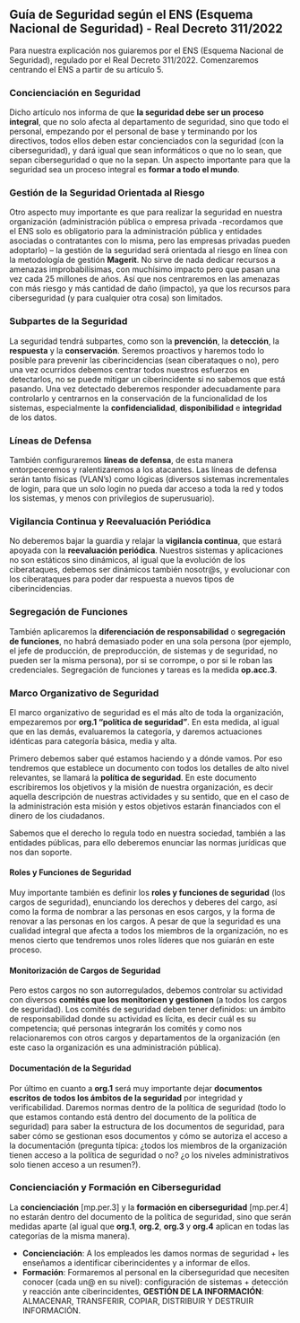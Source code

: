 ## Guía de Seguridad según el ENS (Esquema Nacional de Seguridad) - Real Decreto 311/2022

Para nuestra explicación nos guiaremos por el ENS (Esquema Nacional de Seguridad), regulado por el Real Decreto 311/2022. Comenzaremos centrando el ENS a partir de su artículo 5.

### Concienciación en Seguridad
Dicho artículo nos informa de que **la seguridad debe ser un proceso integral**, que no solo afecta al departamento de seguridad, sino que todo el personal, empezando por el personal de base y terminando por los directivos, todos ellos deben estar concienciados con la seguridad (con la ciberseguridad), y dará igual que sean informáticos o que no lo sean, que sepan ciberseguridad o que no la sepan. Un aspecto importante para que la seguridad sea un proceso integral es **formar a todo el mundo**.

### Gestión de la Seguridad Orientada al Riesgo
Otro aspecto muy importante es que para realizar la seguridad en nuestra organización (administración pública o empresa privada -recordamos que el ENS solo es obligatorio para la administración pública y entidades asociadas o contratantes con lo misma, pero las empresas privadas pueden adoptarlo) – la gestión de la seguridad será orientada al riesgo en línea con la metodología de gestión **Magerit**. No sirve de nada dedicar recursos a amenazas improbabilísimas, con muchísimo impacto pero que pasan una vez cada 25 millones de años. Así que nos centraremos en las amenazas con más riesgo y más cantidad de daño (impacto), ya que los recursos para ciberseguridad (y para cualquier otra cosa) son limitados.

### Subpartes de la Seguridad
La seguridad tendrá subpartes, como son la **prevención**, la **detección**, la **respuesta** y la **conservación**. Seremos proactivos y haremos todo lo posible para prevenir las ciberincidencias (sean ciberataques o no), pero una vez ocurridos debemos centrar todos nuestros esfuerzos en detectarlos, no se puede mitigar un ciberincidente si no sabemos que está pasando. Una vez detectado deberemos responder adecuadamente para controlarlo y centrarnos en la conservación de la funcionalidad de los sistemas, especialmente la **confidencialidad**, **disponibilidad** e **integridad** de los datos.

### Líneas de Defensa
También configuraremos **líneas de defensa**, de esta manera entorpeceremos y ralentizaremos a los atacantes. Las líneas de defensa serán tanto físicas (VLAN’s) como lógicas (diversos sistemas incrementales de login, para que un solo login no pueda dar acceso a toda la red y todos los sistemas, y menos con privilegios de superusuario).

### Vigilancia Continua y Reevaluación Periódica
No deberemos bajar la guardia y relajar la **vigilancia continua**, que estará apoyada con la **reevaluación periódica**. Nuestros sistemas y aplicaciones no son estáticos sino dinámicos, al igual que la evolución de los ciberataques, debemos ser dinámicos también nosotr@s, y evolucionar con los ciberataques para poder dar respuesta a nuevos tipos de ciberincidencias.

### Segregación de Funciones
También aplicaremos la **diferenciación de responsabilidad** o **segregación de funciones**, no habrá demasiado poder en una sola persona (por ejemplo, el jefe de producción, de preproducción, de sistemas y de seguridad, no pueden ser la misma persona), por si se corrompe, o por si le roban las credenciales. Segregación de funciones y tareas es la medida **op.acc.3**.

### Marco Organizativo de Seguridad
El marco organizativo de seguridad es el más alto de toda la organización, empezaremos por **org.1 “política de seguridad”**. En esta medida, al igual que en las demás, evaluaremos la categoría, y daremos actuaciones idénticas para categoría básica, media y alta.

Primero debemos saber qué estamos haciendo y a dónde vamos. Por eso tendremos que establece un documento con todos los detalles de alto nivel relevantes, se llamará la **política de seguridad**. En este documento escribiremos los objetivos y la misión de nuestra organización, es decir aquella descripción de nuestras actividades y su sentido, que en el caso de la administración esta misión y estos objetivos estarán financiados con el dinero de los ciudadanos.

Sabemos que el derecho lo regula todo en nuestra sociedad, también a las entidades públicas, para ello deberemos enunciar las normas jurídicas que nos dan soporte.

#### Roles y Funciones de Seguridad
Muy importante también es definir los **roles y funciones de seguridad** (los cargos de seguridad), enunciando los derechos y deberes del cargo, así como la forma de nombrar a las personas en esos cargos, y la forma de renovar a las personas en los cargos. A pesar de que la seguridad es una cualidad integral que afecta a todos los miembros de la organización, no es menos cierto que tendremos unos roles líderes que nos guiarán en este proceso.

#### Monitorización de Cargos de Seguridad
Pero estos cargos no son autorregulados, debemos controlar su actividad con diversos **comités que los monitoricen y gestionen** (a todos los cargos de seguridad). Los comités de seguridad deben tener definidos: un ámbito de responsabilidad donde su actividad es lícita, es decir cuál es su competencia; qué personas integrarán los comités y como nos relacionaremos con otros cargos y departamentos de la organización (en este caso la organización es una administración pública).

#### Documentación de la Seguridad
Por último en cuanto a **org.1** será muy importante dejar **documentos escritos de todos los ámbitos de la seguridad** por integridad y verificabilidad. Daremos normas dentro de la política de seguridad (todo lo que estamos contando está dentro del documento de la política de seguridad) para saber la estructura de los documentos de seguridad, para saber cómo se gestionan esos documentos y cómo se autoriza el acceso a la documentación (pregunta típica: ¿todos los miembros de la organización tienen acceso a la política de seguridad o no? ¿o los niveles administrativos solo tienen acceso a un resumen?).

### Concienciación y Formación en Ciberseguridad
La **concienciación** [mp.per.3] y la **formación en ciberseguridad** [mp.per.4] no estarán dentro del documento de la política de seguridad, sino que serán medidas aparte (al igual que **org.1**, **org.2**, **org.3** y **org.4** aplican en todas las categorías de la misma manera).

- **Concienciación**: A los empleados les damos normas de seguridad + les enseñamos a identificar ciberincidentes y a informar de ellos.
- **Formación**: Formaremos al personal en la ciberseguridad que necesiten conocer (cada un@ en su nivel): configuración de sistemas + detección y reacción ante ciberincidentes, **GESTIÓN DE LA INFORMACIÓN**: ALMACENAR, TRANSFERIR, COPIAR, DISTRIBUIR Y DESTRUIR INFORMACIÓN.
